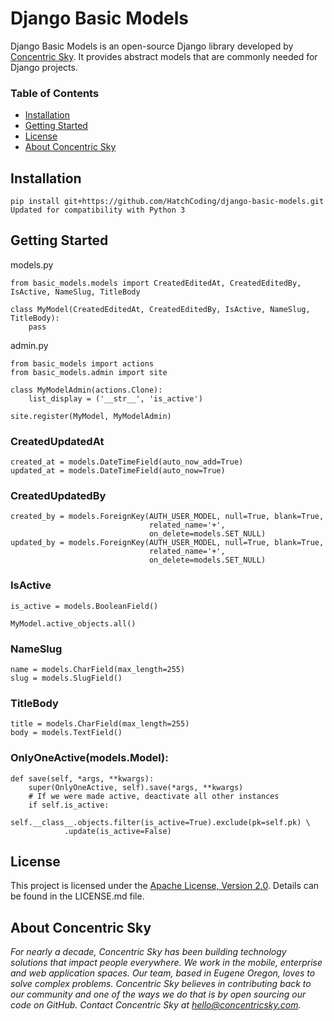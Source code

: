 
# Django Basic Models

Django Basic Models is an open-source Django library developed by [Concentric Sky](http://concentricsky.com/). It provides abstract models that are commonly needed for Django projects.


### Table of Contents
- [Installation](#installation)
- [Getting Started](#getting-started)
- [License](#license)
- [About Concentric Sky](#about-concentric-sky)


## Installation

    pip install git+https://github.com/HatchCoding/django-basic-models.git
    Updated for compatibility with Python 3

## Getting Started

models.py

	from basic_models.models import CreatedEditedAt, CreatedEditedBy, IsActive, NameSlug, TitleBody

	class MyModel(CreatedEditedAt, CreatedEditedBy, IsActive, NameSlug, TitleBody):
		pass

admin.py

    from basic_models import actions
    from basic_models.admin import site

    class MyModelAdmin(actions.Clone):
        list_display = ('__str__', 'is_active')

    site.register(MyModel, MyModelAdmin)

### CreatedUpdatedAt

    created_at = models.DateTimeField(auto_now_add=True)
    updated_at = models.DateTimeField(auto_now=True)


### CreatedUpdatedBy

    created_by = models.ForeignKey(AUTH_USER_MODEL, null=True, blank=True,
                                   related_name='+',
                                   on_delete=models.SET_NULL)
    updated_by = models.ForeignKey(AUTH_USER_MODEL, null=True, blank=True,
                                   related_name='+',
                                   on_delete=models.SET_NULL)

### IsActive

    is_active = models.BooleanField()

    MyModel.active_objects.all()

### NameSlug

    name = models.CharField(max_length=255)
    slug = models.SlugField()


### TitleBody

    title = models.CharField(max_length=255)
    body = models.TextField()


### OnlyOneActive(models.Model):

    def save(self, *args, **kwargs):
        super(OnlyOneActive, self).save(*args, **kwargs)
        # If we were made active, deactivate all other instances
        if self.is_active:
            self.__class__.objects.filter(is_active=True).exclude(pk=self.pk) \
                .update(is_active=False)

## License

This project is licensed under the [Apache License, Version 2.0](http://www.apache.org/licenses/LICENSE-2.0). Details can be found in the LICENSE.md file.


## About Concentric Sky

_For nearly a decade, Concentric Sky has been building technology solutions that impact people everywhere. We work in the mobile, enterprise and web application spaces. Our team, based in Eugene Oregon, loves to solve complex problems. Concentric Sky believes in contributing back to our community and one of the ways we do that is by open sourcing our code on GitHub. Contact Concentric Sky at hello@concentricsky.com._
